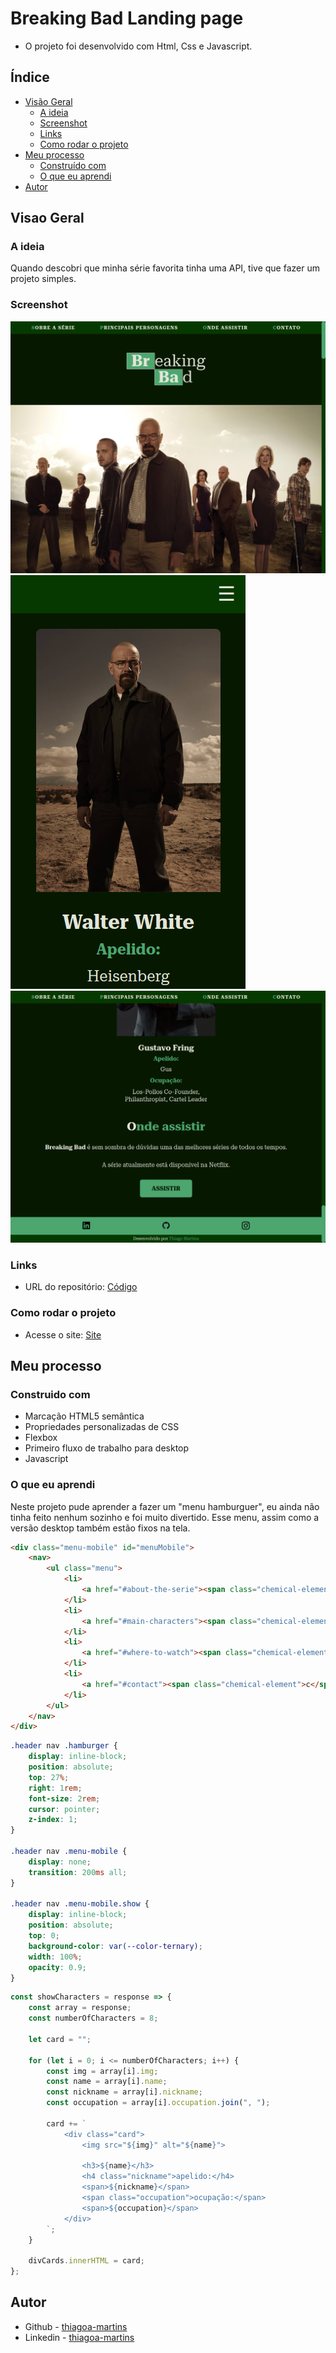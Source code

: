 # Breaking Bad Landing page

- O projeto foi desenvolvido com Html, Css e Javascript.

## Índice

- [Visão Geral](#visao-geral)
  - [A ideia](#a-ideia)
  - [Screenshot](#screenshot)
  - [Links](#links)
  - [Como rodar o projeto](#como-rodar-o-projeto)
- [Meu processo](#meu-processo)
  - [Construído com](#construido-com)
  - [O que eu aprendi](#o-que-eu-aprendi)
- [Autor](#autor)

## Visao Geral

### A ideia

Quando descobri que minha série favorita tinha uma API, tive que fazer um projeto simples.

### Screenshot

![](./src/screenshots/front-cover.png)
![](./src/screenshots/main-characters-mobile.png)
![](./src/screenshots/contact.png)

### Links

- URL do repositório: [Código](https://github.com/thiagoa-martins/breaking-bad)

### Como rodar o projeto

- Acesse o site: [Site](https://thiagoa-martins.github.io/breaking-bad/)

## Meu processo

### Construido com

- Marcação HTML5 semântica
- Propriedades personalizadas de CSS
- Flexbox
- Primeiro fluxo de trabalho para desktop
- Javascript


### O que eu aprendi

Neste projeto pude aprender a fazer um "menu hamburguer", eu ainda não tinha feito nenhum sozinho e foi muito divertido. Esse menu, assim como a versão desktop também estão fixos na tela.

```html
<div class="menu-mobile" id="menuMobile">
    <nav>
        <ul class="menu">
            <li>
                <a href="#about-the-serie"><span class="chemical-element">s</span>obre a série</a>
            </li>
            <li>
                <a href="#main-characters"><span class="chemical-element">p</span>rincipais personagens</a>
            </li>
            <li>
                <a href="#where-to-watch"><span class="chemical-element">o</span>nde assistir</a>
            </li>
            <li>
                <a href="#contact"><span class="chemical-element">c</span>ontato</a>
            </li>
        </ul>
    </nav>
</div>
```

```css
.header nav .hamburger {
    display: inline-block;
    position: absolute;
    top: 27%;
    right: 1rem;
    font-size: 2rem;
    cursor: pointer;
    z-index: 1;
}

.header nav .menu-mobile {
    display: none;
    transition: 200ms all;
}

.header nav .menu-mobile.show {
    display: inline-block;
    position: absolute;
    top: 0;
    background-color: var(--color-ternary);
    width: 100%;
    opacity: 0.9;
}
```

```js
const showCharacters = response => {
    const array = response;
    const numberOfCharacters = 8;

    let card = "";

    for (let i = 0; i <= numberOfCharacters; i++) {
        const img = array[i].img;
        const name = array[i].name;
        const nickname = array[i].nickname;
        const occupation = array[i].occupation.join(", ");

        card += `
            <div class="card">
                <img src="${img}" alt="${name}">
                    
                <h3>${name}</h3>
                <h4 class="nickname">apelido:</h4>
                <span>${nickname}</span>
                <span class="occupation">ocupação:</span>
                <span>${occupation}</span>
            </div>  
        `;
    }

    divCards.innerHTML = card;
};
```

## Autor

- Github - [thiagoa-martins](https://github.com/thiagoa-martins)
- Linkedin - [thiagoa-martins](https://www.linkedin.com/in/thiagoa-martins/)

